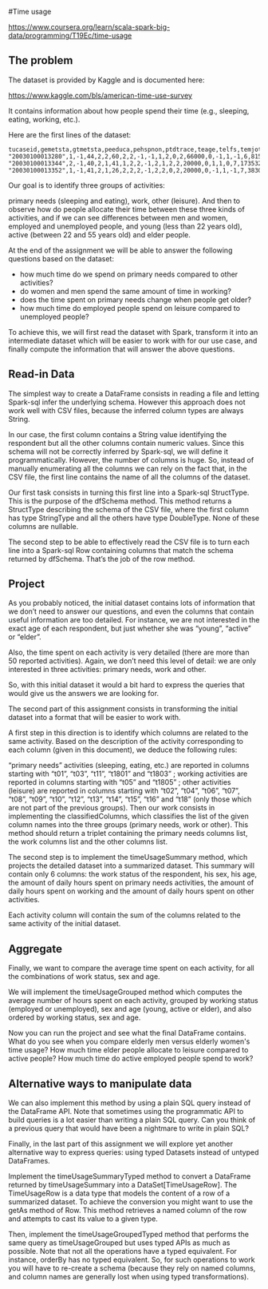 #Time usage

https://www.coursera.org/learn/scala-spark-big-data/programming/T19Ec/time-usage

## The problem

The dataset is provided by Kaggle and is documented here:

https://www.kaggle.com/bls/american-time-use-survey

It contains information about how people spend their time (e.g., sleeping, eating, working, etc.).

Here are the first lines of the dataset:
```
tucaseid,gemetsta,gtmetsta,peeduca,pehspnon,ptdtrace,teage,telfs,temjot,teschenr,teschlvl,tesex,tespempnot,trchildnum,trdpftpt,trernwa,trholiday,trspftpt,trsppres,tryhhchild,tudiaryday,tufnwgtp,tehruslt,tuyear,t010101,t010102,t010199,t010201,t010299,t010301,t010399,t010401,t010499,t010501,t010599,t019999,t020101,t020102,t020103,t020104,t020199,t020201,t020202,t020203,t020299,t020301,t020302,t020303,t020399,t020401,t020402,t020499,t020501,t020502,t020599,t020681,t020699,t020701,t020799,t020801,t020899,t020901,t020902,t020903,t020904,t020905,t020999,t029999,t030101,t030102,t030103,t030104,t030105,t030108,t030109,t030110,t030111,t030112,t030186,t030199,t030201,t030202,t030203,t030204,t030299,t030301,t030302,t030303,t030399,t030401,t030402,t030403,t030404,t030405,t030499,t030501,t030502,t030503,t030504,t030599,t039999,t040101,t040102,t040103,t040104,t040105,t040108,t040109,t040110,t040111,t040112,t040186,t040199,t040201,t040202,t040203,t040204,t040299,t040301,t040302,t040303,t040399,t040401,t040402,t040403,t040404,t040405,t040499,t040501,t040502,t040503,t040504,t040505,t040506,t040507,t040508,t040599,t049999,t050101,t050102,t050103,t050189,t050201,t050202,t050203,t050204,t050289,t050301,t050302,t050303,t050304,t050389,t050403,t050404,t050405,t050481,t050499,t059999,t060101,t060102,t060103,t060104,t060199,t060201,t060202,t060203,t060289,t060301,t060302,t060303,t060399,t060401,t060402,t060403,t060499,t069999,t070101,t070102,t070103,t070104,t070105,t070199,t070201,t070299,t070301,t070399,t079999,t080101,t080102,t080199,t080201,t080202,t080203,t080299,t080301,t080302,t080399,t080401,t080402,t080403,t080499,t080501,t080502,t080599,t080601,t080602,t080699,t080701,t080702,t080799,t080801,t080899,t089999,t090101,t090102,t090103,t090104,t090199,t090201,t090202,t090299,t090301,t090302,t090399,t090401,t090402,t090499,t090501,t090502,t090599,t099999,t100101,t100102,t100103,t100199,t100201,t100299,t100381,t100383,t100399,t100401,t100499,t109999,t110101,t110199,t110281,t110289,t119999,t120101,t120199,t120201,t120202,t120299,t120301,t120302,t120303,t120304,t120305,t120306,t120307,t120308,t120309,t120310,t120311,t120312,t120313,t120399,t120401,t120402,t120403,t120404,t120405,t120499,t120501,t120502,t120503,t120504,t120599,t129999,t130101,t130102,t130103,t130104,t130105,t130106,t130107,t130108,t130109,t130110,t130111,t130112,t130113,t130114,t130115,t130116,t130117,t130118,t130119,t130120,t130121,t130122,t130123,t130124,t130125,t130126,t130127,t130128,t130129,t130130,t130131,t130132,t130133,t130134,t130135,t130136,t130199,t130201,t130202,t130203,t130204,t130205,t130206,t130207,t130208,t130209,t130210,t130211,t130212,t130213,t130214,t130215,t130216,t130217,t130218,t130219,t130220,t130221,t130222,t130223,t130224,t130225,t130226,t130227,t130228,t130229,t130230,t130231,t130232,t130299,t130301,t130302,t130399,t130401,t130402,t130499,t139999,t140101,t140102,t140103,t140104,t140105,t149999,t150101,t150102,t150103,t150104,t150105,t150106,t150199,t150201,t150202,t150203,t150204,t150299,t150301,t150302,t150399,t150401,t150402,t150499,t150501,t150599,t150601,t150602,t150699,t159989,t160101,t160102,t160103,t160104,t160105,t160106,t160107,t160108,t169989,t180101,t180199,t180280,t180381,t180382,t180399,t180481,t180482,t180499,t180501,t180502,t180589,t180601,t180682,t180699,t180701,t180782,t180801,t180802,t180803,t180804,t180805,t180806,t180807,t180899,t180901,t180902,t180903,t180904,t180905,t180999,t181002,t181081,t181099,t181101,t181199,t181201,t181202,t181204,t181283,t181299,t181301,t181302,t181399,t181401,t181499,t181501,t181599,t181601,t181699,t181801,t181899,t189999,t500101,t500103,t500104,t500105,t500106,t500107,t509989
"20030100013280",1,-1,44,2,2,60,2,2,-1,-1,1,2,0,2,66000,0,-1,1,-1,6,8155463,30,2003,870,0,0,40,0,0,0,0,0,0,0,0,0,0,0,0,0,0,0,0,0,0,0,0,0,0,0,0,0,0,0,0,0,0,0,0,0,0,0,0,0,0,0,0,0,0,0,0,0,0,0,0,0,0,0,0,0,0,0,0,0,0,0,0,0,0,0,0,0,0,0,0,0,0,0,0,0,0,0,0,0,0,0,0,0,0,0,0,0,0,0,0,0,0,0,0,0,0,0,0,0,0,0,0,0,0,0,0,0,0,0,0,0,0,0,0,0,0,0,0,0,0,0,0,0,0,0,0,0,0,0,0,0,0,0,0,0,0,0,0,0,0,0,0,0,0,0,0,0,0,0,0,0,0,0,0,0,0,0,0,0,0,0,0,0,0,0,0,0,0,0,0,0,0,0,0,0,0,0,0,0,0,0,0,0,0,0,0,0,0,0,0,0,0,0,0,0,0,0,0,0,0,0,0,0,0,0,0,0,0,0,0,0,0,0,0,0,0,0,5,0,0,0,0,0,0,0,0,0,0,0,325,0,0,0,0,0,0,0,0,0,0,0,0,0,0,0,0,0,0,0,0,0,0,0,0,0,0,0,0,0,0,0,0,0,0,0,0,0,0,0,0,0,0,0,0,0,0,200,0,0,0,0,0,0,0,0,0,0,0,0,0,0,0,0,0,0,0,0,0,0,0,0,0,0,0,0,0,0,0,0,0,0,0,0,0,0,0,0,0,0,0,0,0,0,0,0,0,0,0,0,0,0,0,0,0,0,0,0,0,0,0,0,0,0,0,0,0,0,0,0,0,0,0,0,0,0,0,0,0,0,0,0,0,0,0,0,0,0,0,0,0,0,0,0,0,0,0,0,0,0,0,0,0,0,0,0,0,0,0,0,0,0,0,0,0,0,0,0,0,0,0,0,0,0,0,0,0,0,0,0,0,0,0,0,0,0,0,0,0,0,0,0,0,0,0,0,0,0,0,0
"20030100013344",2,-1,40,2,1,41,1,2,2,-1,2,1,2,2,20000,0,1,1,0,7,1735323,30,2003,620,0,0,60,0,0,0,0,0,0,0,0,0,0,0,0,0,0,0,0,0,0,0,0,0,0,0,0,0,0,0,0,0,0,0,0,0,0,0,0,0,0,0,0,60,0,0,0,0,0,0,0,0,0,0,0,0,0,0,0,0,0,0,0,0,0,0,0,0,0,0,0,0,0,0,0,0,0,0,0,0,0,0,0,0,0,0,0,0,0,0,0,0,0,0,0,0,0,0,0,0,0,0,0,0,0,0,0,0,0,0,0,0,0,0,0,0,0,0,0,0,0,0,0,0,0,0,0,0,0,0,0,0,0,0,0,0,0,0,0,0,0,0,0,0,0,0,0,0,0,0,0,0,0,0,0,0,0,0,0,0,0,0,0,0,0,0,0,0,0,0,0,0,0,0,0,0,0,0,0,0,0,0,0,0,0,0,0,0,0,0,0,0,0,0,0,0,0,0,0,0,0,0,0,0,0,0,0,0,0,0,0,0,0,0,0,0,0,0,90,0,0,0,0,530,0,0,0,0,0,0,60,0,0,0,0,0,0,0,0,0,0,0,0,0,0,0,0,0,0,0,0,0,0,0,0,0,0,0,0,0,0,0,0,0,0,0,0,0,0,0,0,0,0,0,0,0,0,0,0,0,0,0,0,0,0,0,0,0,0,0,0,0,0,0,0,0,0,0,0,0,0,0,0,0,0,0,0,0,0,0,0,0,0,0,0,0,0,0,0,0,0,0,0,0,0,0,0,0,0,0,0,0,0,0,0,0,0,0,0,0,0,0,0,0,0,0,0,0,0,0,0,0,0,0,0,0,0,0,0,0,0,0,0,0,0,0,0,0,0,0,0,0,0,0,0,0,0,0,0,0,0,0,0,0,0,0,0,0,0,0,0,0,0,0,0,0,0,0,0,0,0,0,0,0,0,0,20,0,0,0,0,0,0,0,0,0,0,0,0,0,0,0,0,0,0,0,0,0,0,0
"20030100013352",1,-1,41,2,1,26,2,2,2,-1,2,2,0,2,20000,0,-1,1,-1,7,3830528,12,2003,560,0,0,80,0,0,0,0,0,0,0,0,0,0,0,15,0,180,0,60,0,0,0,0,0,0,0,0,0,0,0,0,0,0,0,0,0,0,0,0,0,0,0,0,0,0,0,0,0,0,0,0,0,0,0,0,0,0,0,0,0,0,0,0,0,0,0,0,0,0,0,0,0,0,0,0,0,0,0,0,0,0,0,0,0,0,0,0,0,0,0,0,0,0,0,0,0,0,0,0,0,0,0,0,0,0,0,0,0,0,0,0,0,0,0,0,0,0,0,0,0,0,0,0,0,0,0,0,0,0,0,0,0,0,0,0,0,0,0,0,0,0,0,0,0,0,0,0,0,0,0,0,60,0,0,0,0,0,0,0,0,0,0,0,0,0,0,0,0,0,0,0,0,0,0,0,0,0,0,0,0,0,0,0,0,0,0,0,0,0,0,0,0,0,0,0,0,0,0,0,0,0,0,0,0,0,0,0,0,0,0,0,0,0,0,0,0,0,0,75,0,0,0,0,220,0,0,0,0,0,0,120,0,0,0,0,0,0,0,0,0,0,0,0,0,0,0,0,0,0,0,0,0,0,0,0,0,0,0,0,0,0,0,0,0,0,0,0,0,0,0,0,0,0,0,0,0,0,0,0,0,0,0,0,0,0,0,0,0,0,0,0,0,0,0,0,0,0,0,0,0,0,0,0,0,0,0,0,0,0,0,0,0,0,0,0,0,0,0,0,0,0,0,0,0,0,0,0,0,0,0,0,0,0,0,0,0,0,0,0,0,0,0,0,0,0,0,0,0,0,0,0,0,0,0,0,0,0,0,0,0,0,0,0,0,0,0,0,0,0,60,0,0,0,0,0,0,0,0,0,0,0,0,0,0,0,10,0,0,0,0,0,0,0,0,0,0,0,0,0,0,0,0,0,0,0,0,0,0,0,0,0,0,0,0,0,0,0,0,0,0,0,0,0,0,0,0,0,0,0,0
```

Our goal is to identify three groups of activities:

primary needs (sleeping and eating),
work,
other (leisure).
And then to observe how do people allocate their time between these three kinds of activities, and if we can see differences between men and women, employed and unemployed people, and young (less than 22 years old), active (between 22 and 55 years old) and elder people.

At the end of the assignment we will be able to answer the following questions based on the dataset:
- how much time do we spend on primary needs compared to other activities?
- do women and men spend the same amount of time in working?
- does the time spent on primary needs change when people get older?
- how much time do employed people spend on leisure compared to unemployed people?

To achieve this, we will first read the dataset with Spark, transform it into an intermediate dataset which will be easier to work with for our use case, and finally compute the information that will answer the above questions.

## Read-in Data
The simplest way to create a DataFrame consists in reading a file and letting Spark-sql infer the underlying schema. However this approach does not work well with CSV files, because the inferred column types are always String.

In our case, the first column contains a String value identifying the respondent but all the other columns contain numeric values. Since this schema will not be correctly inferred by Spark-sql, we will define it programmatically. However, the number of columns is huge. So, instead of manually enumerating all the columns we can rely on the fact that, in the CSV file, the first line contains the name of all the columns of the dataset.

Our first task consists in turning this first line into a Spark-sql StructType. This is the purpose of the dfSchema method. This method returns a StructType describing the schema of the CSV file, where the first column has type StringType and all the others have type DoubleType. None of these columns are nullable.

The second step to be able to effectively read the CSV file is to turn each line into a Spark-sql Row containing columns that match the schema returned by dfSchema. That’s the job of the row method.

## Project

As you probably noticed, the initial dataset contains lots of information that we don’t need to answer our questions, and even the columns that contain useful information are too detailed. For instance, we are not interested in the exact age of each respondent, but just whether she was “young”, “active” or “elder”.

Also, the time spent on each activity is very detailed (there are more than 50 reported activities). Again, we don’t need this level of detail: we are only interested in three activities: primary needs, work and other.

So, with this initial dataset it would a bit hard to express the queries that would give us the answers we are looking for.

The second part of this assignment consists in transforming the initial dataset into a format that will be easier to work with.

A first step in this direction is to identify which columns are related to the same activity. Based on the description of the activity corresponding to each column (given in this document), we deduce the following rules:

“primary needs” activities (sleeping, eating, etc.) are reported in columns starting with “t01”, “t03”, “t11”, “t1801” and “t1803” ;
working activities are reported in columns starting with “t05” and “t1805” ;
other activities (leisure) are reported in columns starting with “t02”, “t04”, “t06”, “t07”, “t08”, “t09”, “t10”, “t12”, “t13”, “t14”, “t15”, “t16” and “t18” (only those which are not part of the previous groups).
Then our work consists in implementing the classifiedColumns, which classifies the list of the given column names into the three groups (primary needs, work or other). This method should return a triplet containing the primary needs columns list, the work columns list and the other columns list.

The second step is to implement the timeUsageSummary method, which projects the detailed dataset into a summarized dataset. This summary will contain only 6 columns: the work status of the respondent, his sex, his age, the amount of daily hours spent on primary needs activities, the amount of daily hours spent on working and the amount of daily hours spent on other activities.

Each activity column will contain the sum of the columns related to the same activity of the initial dataset.

## Aggregate

Finally, we want to compare the average time spent on each activity, for all the combinations of work status, sex and age.

We will implement the timeUsageGrouped method which computes the average number of hours spent on each activity, grouped by working status (employed or unemployed), sex and age (young, active or elder), and also ordered by working status, sex and age.

Now you can run the project and see what the final DataFrame contains. What do you see when you compare elderly men versus elderly women's time usage? How much time elder people allocate to leisure compared to active people? How much time do active employed people spend to work?

## Alternative ways to manipulate data

We can also implement this method by using a plain SQL query instead of the DataFrame API. Note that sometimes using the programmatic API to build queries is a lot easier than writing a plain SQL query. Can you think of a previous query that would have been a nightmare to write in plain SQL?

Finally, in the last part of this assignment we will explore yet another alternative way to express queries: using typed Datasets instead of untyped DataFrames.

Implement the timeUsageSummaryTyped method to convert a DataFrame returned by timeUsageSummary into a DataSet[TimeUsageRow]. The TimeUsageRow is a data type that models the content of a row of a summarized dataset. To achieve the conversion you might want to use the getAs method of Row. This method retrieves a named column of the row and attempts to cast its value to a given type.

Then, implement the timeUsageGroupedTyped method that performs the same query as timeUsageGrouped but uses typed APIs as much as possible. Note that not all the operations have a typed equivalent. For instance, orderBy has no typed equivalent. So, for such operations to work you will have to re-create a schema (because they rely on named columns, and column names are generally lost when using typed transformations).
